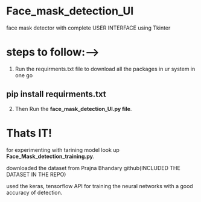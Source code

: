 # Face_mask_detection_UI
face mask detector with complete USER INTERFACE using Tkinter


# steps to follow:-->

1. Run the requirments.txt file to download all the packages in ur system in one go

## pip install requirments.txt

2. Then Run the **face_mask_detection_UI.py file**.

# Thats IT!

for experimenting with tarining model look up **Face_Mask_detection_training.py**.

downloaded the dataset from Prajna Bhandary github(INCLUDED THE DATASET IN THE REPO)

used the keras, tensorflow API for training the neural networks with a good accuracy of detection.




